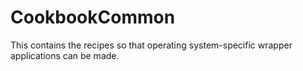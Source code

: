 # CookbookCommon

This contains the recipes so that operating system-specific wrapper applications can be made.
